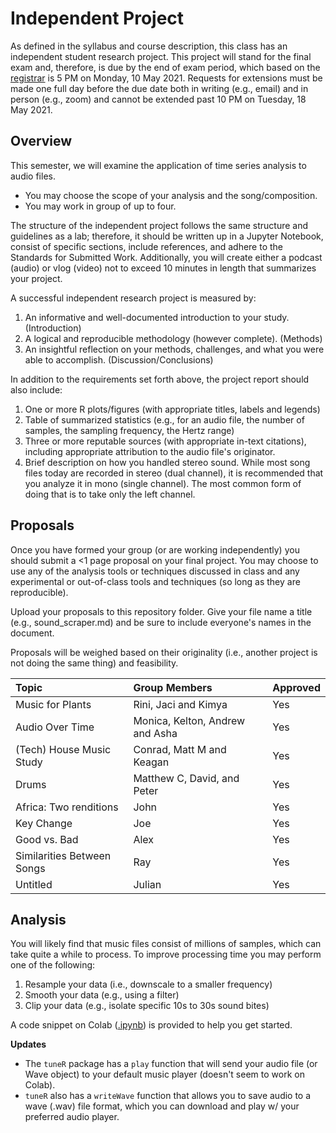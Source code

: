 # Independent Project
As defined in the syllabus and course description, this class has an independent student research project.
This project will stand for the final exam and, therefore, is due by the end of exam period, which based on the [registrar](https://www.wm.edu/offices/registrar/calendarsandexams/examschedules/spring21exam/index.php#start) is 5 PM on Monday, 10 May 2021.
Requests for extensions must be made one full day before the due date both in writing (e.g., email) and in person (e.g., zoom) and cannot be extended past 10 PM on Tuesday, 18 May 2021.

## Overview
This semester, we will examine the application of time series analysis to audio files.

* You may choose the scope of your analysis and the song/composition.
* You may work in group of up to four.

The structure of the independent project follows the same structure and guidelines as a lab; therefore, it should be written up in a Jupyter Notebook, consist of specific sections, include references, and adhere to the Standards for Submitted Work.
Additionally, you will create either a podcast (audio) or vlog (video) not to exceed 10 minutes in length that summarizes your project.

A successful independent research project is measured by:

1. An informative and well-documented introduction to your study. (Introduction)
1. A logical and reproducible methodology (however complete). (Methods)
1. An insightful reflection on your methods, challenges, and what you were able to accomplish. (Discussion/Conclusions)

In addition to the requirements set forth above, the project report should also include:

1. One or more R plots/figures (with appropriate titles, labels and legends)
2. Table of summarized statistics (e.g., for an audio file, the number of samples, the sampling frequency, the Hertz range)
3. Three or more reputable sources (with appropriate in-text citations), including appropriate attribution to the audio file's originator.
4. Brief description on how you handled stereo sound. While most song files today are recorded in stereo (dual channel), it is recommended that you analyze it in mono (single channel). The most common form of doing that is to take only the left channel.

## Proposals
Once you have formed your group (or are working independently) you should submit a <1 page proposal on your final project.
You may choose to use any of the analysis tools or techniques discussed in class and any experimental or out-of-class tools and techniques (so long as they are reproducible).

Upload your proposals to this repository folder.
Give your file name a title (e.g., sound_scraper.md) and be sure to include everyone's names in the document.

Proposals will be weighed based on their originality (i.e., another project is not doing the same thing) and feasibility.

| Topic | Group Members | Approved |
| :---- | :------------ | :------- |
| Music for Plants | Rini, Jaci and Kimya | Yes |
| Audio Over Time | Monica, Kelton, Andrew and Asha | Yes |
| (Tech) House Music Study | Conrad, Matt M and Keagan | Yes |
| Drums | Matthew C, David, and Peter | Yes |
| Africa: Two renditions | John | Yes |
| Key Change | Joe | Yes |
| Good vs. Bad | Alex | Yes |
| Similarities Between Songs | Ray | Yes |
| Untitled | Julian | Yes |

## Analysis
You will likely find that music files consist of millions of samples, which can take quite a while to process.
To improve processing time you may perform one of the following:

1. Resample your data (i.e., downscale to a smaller frequency)
2. Smooth your data (e.g., using a filter)
3. Clip your data (e.g., isolate specific 10s to 30s sound bites)

A code snippet on Colab ([.ipynb](https://colab.research.google.com/drive/1IuULZkusjNlO-LMrPhNfiq3UGKWauDCi?usp=sharing)) is provided to help you get started.

**Updates**

- The `tuneR` package has a `play` function that will send your audio file (or Wave object) to your default music player (doesn't seem to work on Colab).
- `tuneR` also has a `writeWave` function that allows you to save audio to a wave (.wav) file format, which you can download and play w/ your preferred audio player.
